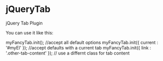 # jQueryTab
jQuery Tab Plugin

You can use it like this:

myFancyTab.init();  //accept all default options
myFancyTab.init({ current : '#myEl' });  //accept defaults with a current tab
myFancyTab.init({ link : '.other-tab-content' });  // use a differnt class for tab content

